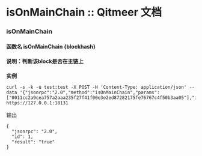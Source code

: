 # isOnMainChain :: Qitmeer 文档

### isOnMainChain <a href="#isonmainchain" id="isonmainchain"></a>

#### 函数名 isOnMainChain {blockhash} <a href="#han-shu-ming-isonmainchainblockhash" id="han-shu-ming-isonmainchainblockhash"></a>

#### 说明：判断该block是否在主链上 <a href="#shuo-ming-pan-duan-gai-block-shi-fou-zai-zhu-lian-shang" id="shuo-ming-pan-duan-gai-block-shi-fou-zai-zhu-lian-shang"></a>

**实例**

```
curl -s -k -u test:test -X POST -H 'Content-Type: application/json' --data '{"jsonrpc":"2.0","method":"isOnMainChain","params":["0011cc2a9cea757a2aaa235f27f41f00e3e2ed87282175fe76767c4f50b3aa05"],"id":1}' https://127.0.0.1:18131
```

输出

```
{
  "jsonrpc": "2.0",
  "id": 1,
  "result": "true"
}
```
